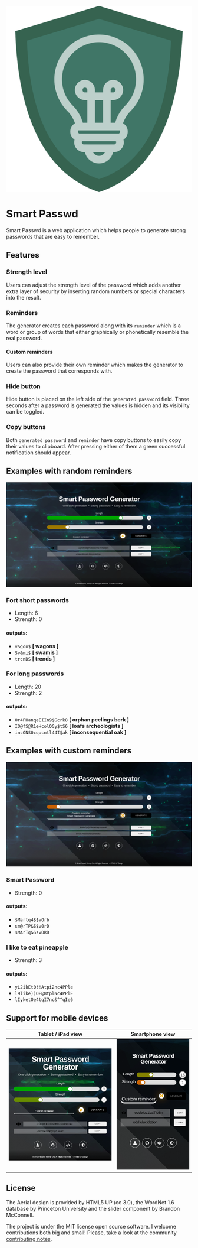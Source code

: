 ![SmartPasswd logo](public/assets/images/logo.svg)

# Smart Passwd

Smart Passwd is a web application which helps people to generate strong passwords that are easy to remember.

## Features

### Strength level

Users can adjust the strength level of the password which adds another extra layer of security by inserting random
numbers or special characters into the result.

### Reminders

The generator creates each password along with its `reminder` which is a word or group of words that either graphically
or phonetically resemble the real password.

#### Custom reminders

Users can also provide their own reminder which makes the generator to create the password that corresponds with.

### Hide button

Hide button is placed on the left side of the `generated password` field. Three seconds after a password is generated
the values is hidden and its visibility can be toggled.

### Copy buttons

Both `generated password` and `reminder` have copy buttons to easily copy their values to clipboard. After pressing
either of them a green successful notification should appear.

## Examples with random reminders

![Screenshot 1](imgs/screenshot_1.png)

### Fort short passwords

* Length:   6
* Strength: 0

#### outputs:

* `v&gon$` **[ wagons ]**
* `Sv&mi$` **[ swamis ]**
* `trcnDS` **[ trends ]**

### For long passwords

* Length:   20
* Strength: 2

#### outputs:

* `Or4PHanqeEIIn9$Gcrk8` **[ orphan peelings berk ]**
* `IO@fS@R1eHcolOGy$tS6` **[ loafs archeologists ]**
* `incONS0cqucntl44I@ak` **[ inconsequential oak ]**

## Examples with custom reminders

![Screenshot 2](imgs/screenshot_2.png)

### Smart Password

* Strength: 0

#### outputs:

* `$Martq4$$vOrb`
* `sm@rTP&S$v0rD`
* `sMArTq&SsvORD`

### I like to eat pineapple

* Strength: 3

#### outputs:

* `yL2ikEt0!!Atpi2nc4PPle`
* `l9like))OE@8tplNc4PPlE`
* `lIyketOe4tqI7nc&^^qIe6`

## Support for mobile devices

Tablet / iPad view | Smartphone view
| :---: | :---: |
| ![Screenshot 1](imgs/screenshot_3.png) | ![Screenshot 1](imgs/screenshot_4.png) |

## License

The Aerial design is provided by HTML5 UP (cc 3.0), the WordNet 1.6 database by Princeton University
and the slider component by Brandon McConnell.

The project is under the MIT license open source software. I welcome contributions both big
and small! Please, take a look at the community [contributing notes](https://github.com/chutified/smart-passwd/blob/master/CONTRIBUTING.md).
